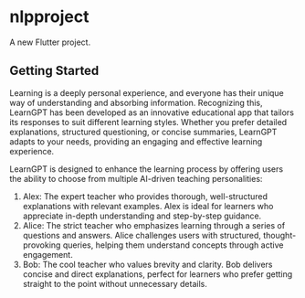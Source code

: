 # nlpproject

A new Flutter project.





## Getting Started
Learning is a deeply personal experience, and everyone has their unique way of understanding and absorbing information. Recognizing this, LearnGPT has been developed as an innovative educational app that tailors its responses to suit different learning styles. Whether you prefer detailed explanations, structured questioning, or concise summaries, LearnGPT adapts to your needs, providing an engaging and effective learning experience.





LearnGPT is designed to enhance the learning process by offering users the ability to choose from multiple AI-driven teaching personalities:
1) Alex: The expert teacher who provides thorough, well-structured explanations with relevant examples. Alex is ideal for learners who appreciate in-depth understanding and step-by-step guidance.
2) Alice: The strict teacher who emphasizes learning through a series of questions and answers. Alice challenges users with structured, thought-provoking queries, helping them understand concepts through active engagement.
3) Bob: The cool teacher who values brevity and clarity. Bob delivers concise and direct explanations, perfect for learners who prefer getting straight to the point without unnecessary details.


